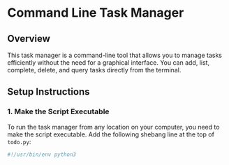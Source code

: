 # Command Line Task Manager

## Overview
This task manager is a command-line tool that allows you to manage tasks efficiently without the need for a graphical interface. You can add, list, complete, delete, and query tasks directly from the terminal.

## Setup Instructions

### 1. Make the Script Executable
To run the task manager from any location on your computer, you need to make the script executable. Add the following shebang line at the top of `todo.py`:

```bash
#!/usr/bin/env python3
